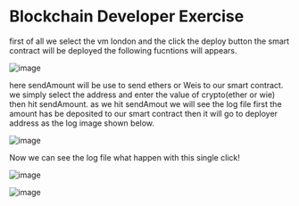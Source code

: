 # Blockchain Developer Exercise
first of all we select the vm london and the click the deploy button the smart contract will be deployed 
the following fucntions will appears.

![image](https://user-images.githubusercontent.com/92707096/175656355-f2b15884-394c-4403-a906-4b1d62d9f391.png)

here sendAmount will be use to send ethers or Weis to our smart contract. we simply select the address and enter the value of crypto(ether or wie) then hit sendAmount.
as we hit sendAmout we will see the log file first the amount has be deposited to our smart contract then it will go to deployer address as the log image shown below.

![image](https://user-images.githubusercontent.com/92707096/175656760-35084e21-d9a7-44a7-be7f-98da3f52dc75.png)

Now we can see the log file what happen with this single click!

![image](https://user-images.githubusercontent.com/92707096/175657663-646446ce-40ba-4380-ae83-f7841bf86aa4.png)

![image](https://user-images.githubusercontent.com/92707096/175657925-c81df345-461a-472a-9d7e-d02b7d63d835.png)
